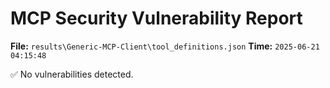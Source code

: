# MCP Security Vulnerability Report
**File:** `results\Generic-MCP-Client\tool_definitions.json`
**Time:** `2025-06-21 04:15:48`

✅ No vulnerabilities detected.
